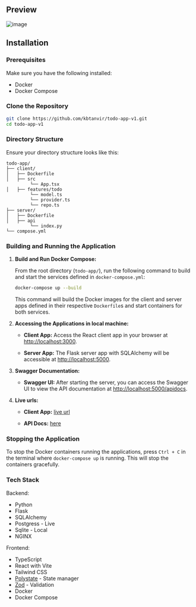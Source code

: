 ## Preview 

![image](https://github.com/kbtanvir/todo-app-v1/assets/52887114/841c0118-0532-439f-9118-bb47dddc4769)


## Installation

### Prerequisites

Make sure you have the following installed:

- Docker
- Docker Compose

### Clone the Repository

```bash
git clone https://github.com/kbtanvir/todo-app-v1.git
cd todo-app-v1
```

### Directory Structure

Ensure your directory structure looks like this:

```
todo-app/
├── client/
│   ├── Dockerfile
│   ├── src
         └── App.tsx
│   ├── features/todo
         └── model.ts
         └── provider.ts
         └── repo.ts
├── server/
│   ├── Dockerfile
│   ├── api
         └── index.py
└── compose.yml
```

### Building and Running the Application

1. **Build and Run Docker Compose:**

   From the root directory (`todo-app/`), run the following command to build and start the services defined in `docker-compose.yml`:

   ```bash
   docker-compose up --build
   ```

   This command will build the Docker images for the client and server apps defined in their respective `Dockerfile`s and start containers for both services.

2. **Accessing the Applications in local machine:**

   - **Client App:** Access the React client app in your browser at [http://localhost:3000](http://localhost:3000).

   - **Server App:** The Flask server app with SQLAlchemy will be accessible at [http://localhost:5000](http://localhost:5000).

3. **Swagger Documentation:**

   - **Swagger UI:** After starting the server, you can access the Swagger UI to view the API documentation at [http://localhost:5000/apidocs](http://localhost:5000/apidocs).

4. **Live urls:**

   - **Client App:**
    [live url](https://todo-app-client-coral.vercel.app/)

   - **API Docs:**
    [here](https://todo-app-server-kappa.vercel.app/apidocs)

### Stopping the Application

To stop the Docker containers running the applications, press `Ctrl + C` in the terminal where `docker-compose up` is running. This will stop the containers gracefully.

### Tech Stack

Backend:
 - Python
 - Flask
 - SQLAlchemy
 - Postgress - Live
 - Sqlite - Local
 - NGINX

Frontend:
 - TypeScript
 - React with Vite
 - Tailwind CSS
 - [Polystate](https://poly-state.github.io/) - State manager
 - [Zod](https://zod.dev/) - Validation
 - Docker
 - Docker Compose



